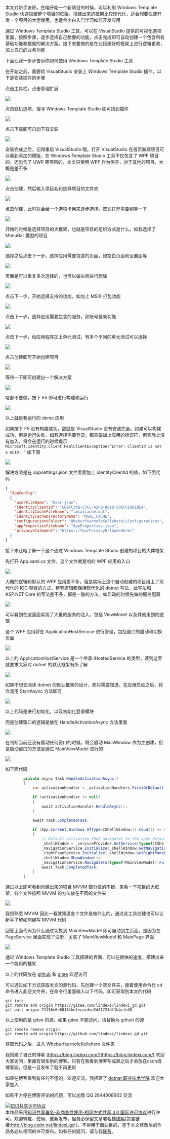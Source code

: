 
本文对新手友好。在咱开始一个新项目的时候，可以利用 Windows Template Studio 快速搭建整个项目的框架。搭建出来的框架比较现代化，适合想要快速开发一个项目的大佬使用，也适合小白入门学习如何开发应用

<!--more-->


<!-- CreateTime:2021/8/5 19:56:09 -->


<!-- 发布 -->

通过 Windows Template Studio 工具，可以在 VisualStudio 提供的可视化选项里面，按照步骤，逐步选择自己想要的功能，点击完成即可自动创建一个包含所有基础功能和框架的解决方案。接下来要做的是在此搭建好的框架上进行逻辑更改，加上自己的业务功能

下面让我一步步告诉你如何使用 Windows Template Studio 工具

在开始之前，需要给 VisualStudio 安装上 Windows Template Studio 插件，以下是安装插件的步骤

点击工具栏，点击管理扩展

<!-- ![](image/WPF 通过 Windows Template Studio 快速搭建项目框架和上手项目/WPF 通过 Windows Template Studio 快速搭建项目框架和上手项目0.png) -->

![](http://cdn.lindexi.site/lindexi%2F202185195956044.jpg)

点击联机选项，搜寻 Windows Template Studio 即可找到插件

<!-- ![](image/WPF 通过 Windows Template Studio 快速搭建项目框架和上手项目/WPF 通过 Windows Template Studio 快速搭建项目框架和上手项目1.png) -->

![](http://cdn.lindexi.site/lindexi%2F2021851959283479.jpg)

点击下载即可自动下载安装

<!-- ![](image/WPF 通过 Windows Template Studio 快速搭建项目框架和上手项目/WPF 通过 Windows Template Studio 快速搭建项目框架和上手项目2.png) -->

![](http://cdn.lindexi.site/lindexi%2F20218520095436.jpg)

安装完成之后，记得重启 VisualStudio 哦。打开 VisualStudio 在首页新建项目可以看到添加的模版，在 Windows Template Studio 工具不仅包含了 WPF 项目的，还包含了 UWP 等项目的，本文只使用 WPF 作为例子，对于其他的项目，大概是差不多

<!-- ![](image/WPF 通过 Windows Template Studio 快速搭建项目框架和上手项目/WPF 通过 Windows Template Studio 快速搭建项目框架和上手项目3.png) -->

![](http://cdn.lindexi.site/lindexi%2F202185201236721.jpg)

点击创建，然后输入项目名和选择项目的文件夹

<!-- ![](image/WPF 通过 Windows Template Studio 快速搭建项目框架和上手项目/WPF 通过 Windows Template Studio 快速搭建项目框架和上手项目4.png) -->

![](http://cdn.lindexi.site/lindexi%2F202185201475022.jpg)


点击创建，此时将会给一个选项卡用来逐步选择。首次打开需要稍等一下

<!-- ![](image/WPF 通过 Windows Template Studio 快速搭建项目框架和上手项目/WPF 通过 Windows Template Studio 快速搭建项目框架和上手项目5.png) -->

![](http://cdn.lindexi.site/lindexi%2F202185202171396.jpg)

开始的时候是选择项目的大框架，也就是项目的组织方式是什么。如我选择了 MenuBar 类型的项目

<!-- ![](image/WPF 通过 Windows Template Studio 快速搭建项目框架和上手项目/WPF 通过 Windows Template Studio 快速搭建项目框架和上手项目6.png) -->

![](http://cdn.lindexi.site/lindexi%2F202185202475636.jpg)

选择之后点击下一步，选择应用需要包含的页面，如空白页面和设置面等

<!-- ![](image/WPF 通过 Windows Template Studio 快速搭建项目框架和上手项目/WPF 通过 Windows Template Studio 快速搭建项目框架和上手项目7.png) -->

![](http://cdn.lindexi.site/lindexi%2F202185203297503.jpg)

页面是可以重复多次选择的，也可以做右侧进行删除

<!-- ![](image/WPF 通过 Windows Template Studio 快速搭建项目框架和上手项目/WPF 通过 Windows Template Studio 快速搭建项目框架和上手项目8.png) -->

![](http://cdn.lindexi.site/lindexi%2F202185203563332.jpg)

点击下一步，开始选择支持的功能，如加上 MSIX 打包功能

<!-- ![](image/WPF 通过 Windows Template Studio 快速搭建项目框架和上手项目/WPF 通过 Windows Template Studio 快速搭建项目框架和上手项目9.png) -->

![](http://cdn.lindexi.site/lindexi%2F202185204238428.jpg)

点击下一步，选择应用需要包含的服务，如账号登录功能

<!-- ![](image/WPF 通过 Windows Template Studio 快速搭建项目框架和上手项目/WPF 通过 Windows Template Studio 快速搭建项目框架和上手项目10.png) -->

![](http://cdn.lindexi.site/lindexi%2F202185204469633.jpg)

点击下一步，给应用程序加上单元测试，有多个不同的单元测试可以选择

<!-- ![](image/WPF 通过 Windows Template Studio 快速搭建项目框架和上手项目/WPF 通过 Windows Template Studio 快速搭建项目框架和上手项目11.png) -->

![](http://cdn.lindexi.site/lindexi%2F20218520592447.jpg)

点击创建即可开始创建项目

<!-- ![](image/WPF 通过 Windows Template Studio 快速搭建项目框架和上手项目/WPF 通过 Windows Template Studio 快速搭建项目框架和上手项目12.png) -->

![](http://cdn.lindexi.site/lindexi%2F20218520530479.jpg)

等待一下即可创建出一个解决方案

<!-- ![](image/WPF 通过 Windows Template Studio 快速搭建项目框架和上手项目/WPF 通过 Windows Template Studio 快速搭建项目框架和上手项目13.png) -->

![](http://cdn.lindexi.site/lindexi%2F202185205498286.jpg)

啥都不要做，按下 F5 即可进行构建和运行

<!-- ![](image/WPF 通过 Windows Template Studio 快速搭建项目框架和上手项目/WPF 通过 Windows Template Studio 快速搭建项目框架和上手项目14.png) -->

![](http://cdn.lindexi.site/lindexi%2F202185206146422.jpg)

以上就是我运行的 demo 应用

如果按下 F5 没有构建成功，那就是 VisualStudio 没有安装完全。如果可以构建成功，但是运行失败，如有选择需要登录，那需要加上应用的标识符，但实际上没有加入，将会在运行的时候提示 `Microsoft.Identity.Client.MsalClientException:“Error: ClientId is not a GUID. ”` 如下图


<!-- ![](image/WPF 通过 Windows Template Studio 快速搭建项目框架和上手项目/WPF 通过 Windows Template Studio 快速搭建项目框架和上手项目15.png) -->

![](http://cdn.lindexi.site/lindexi%2F202185207331059.jpg)

解决方法是在 appsettings.json 文件里面加上 identityClientId 的值，如下面代码

```json
{
  "AppConfig": 
  {
    "userFileName": "User.json",
    "identityClientId": "CB9FC3AB-C5CC-42FB-881B-50EFCE0B1BE4",
    "identityCacheFileName": ".msalcache.dat",
    "identityCacheDirectoryName": "MSAL_CACHE",
    "configurationsFolder": "WheburfearnofeKellehere\\Configurations",
    "appPropertiesFileName": "AppProperties.json",
    "privacyStatement": "https://YourPrivacyUrlGoesHere/"
  }
}
```

接下来让咱了解一下这个通过 Windows Template Studio 创建的项目的大体框架

先打开 App.xaml.cs 文件，这个文件就是咱的 WPF 应用的入口

<!-- ![](image/WPF 通过 Windows Template Studio 快速搭建项目框架和上手项目/WPF 通过 Windows Template Studio 快速搭建项目框架和上手项目16.png) -->

![](http://cdn.lindexi.site/lindexi%2F20218520904523.jpg)

大概的逻辑和默认的 WPF 应用差不多，但是实际上这个自动创建的项目用上了现代化的 IOC 容器的方式。整套逻辑都保持现代化的 dotnet 写法，此写法和 ASP.NET Core 的写法差不多，都是一脉的方法。如启动的时候先做的服务配置

<!-- ![](image/WPF 通过 Windows Template Studio 快速搭建项目框架和上手项目/WPF 通过 Windows Template Studio 快速搭建项目框架和上手项目17.png) -->

![](http://cdn.lindexi.site/lindexi%2F2021852010329569.jpg)

可以看到在这里面实现了大量的服务的注入，包括 ViewModel 以及其他用到的逻辑

这个 WPF 应用将在 ApplicationHostService 进行管理，包括窗口的启动和切换页面

<!-- ![](image/WPF 通过 Windows Template Studio 快速搭建项目框架和上手项目/WPF 通过 Windows Template Studio 快速搭建项目框架和上手项目18.png) -->

![](http://cdn.lindexi.site/lindexi%2F202185201133971.jpg)


以上的 ApplicationHostService 是一个继承 IHostedService 的类型，读到这里就要求大家对 dotnet 的默认框架有所了解

<!-- ![](image/WPF 通过 Windows Template Studio 快速搭建项目框架和上手项目/WPF 通过 Windows Template Studio 快速搭建项目框架和上手项目19.png) -->

![](http://cdn.lindexi.site/lindexi%2F2021852012161084.jpg)

如果不想去阅读 dotnet 的默认框架的设计，那只需要知道，在应用启动之后，将会调用 StartAsync 方法即可

<!-- ![](image/WPF 通过 Windows Template Studio 快速搭建项目框架和上手项目/WPF 通过 Windows Template Studio 快速搭建项目框架和上手项目20.png) -->

![](http://cdn.lindexi.site/lindexi%2F2021852012525579.jpg)

以上代码是进行初始化，以及初始化登录模块

而是创建窗口的逻辑是放在 HandleActivationAsync 方法里面

<!-- ![](image/WPF 通过 Windows Template Studio 快速搭建项目框架和上手项目/WPF 通过 Windows Template Studio 快速搭建项目框架和上手项目21.png) -->

![](http://cdn.lindexi.site/lindexi%2F2021852013264333.jpg)

在判断当前还没有启动任何窗口的时候，将会启动 MainWindow 作为主创建，但是启动窗口的方法是通过 MainViewModel 进行的

<!-- ![](image/WPF 通过 Windows Template Studio 快速搭建项目框架和上手项目/WPF 通过 Windows Template Studio 快速搭建项目框架和上手项目22.png) -->

![](http://cdn.lindexi.site/lindexi%2F2021852014203003.jpg)


如下面代码

```csharp
        private async Task HandleActivationAsync()
        {
            var activationHandler = _activationHandlers.FirstOrDefault(h => h.CanHandle());

            if (activationHandler != null)
            {
                await activationHandler.HandleAsync();
            }

            await Task.CompletedTask;

            if (App.Current.Windows.OfType<IShellWindow>().Count() == 0)
            {
                // Default activation that navigates to the apps default page
                _shellWindow = _serviceProvider.GetService(typeof(IShellWindow)) as IShellWindow;
                _navigationService.Initialize(_shellWindow.GetNavigationFrame());
                _rightPaneService.Initialize(_shellWindow.GetRightPaneFrame(), _shellWindow.GetSplitView());
                _shellWindow.ShowWindow();
                _navigationService.NavigateTo(typeof(MainViewModel).FullName);
                await Task.CompletedTask;
            }
        }
```

通过以上即可看到创建出来的项目 MVVM 部分做的不错，来看一下项目的大框架，各个文件按照 MVVM 的方法放在不同的文件夹

<!-- ![](image/WPF 通过 Windows Template Studio 快速搭建项目框架和上手项目/WPF 通过 Windows Template Studio 快速搭建项目框架和上手项目23.png) -->

![](http://cdn.lindexi.site/lindexi%2F202185201514462.jpg)

我很熟悉 MVVM 因此一看就知道各个文件是做什么的，通过此工具创建也可以让新手了解如何编写 MVVM 代码

回答上面代码为什么通过切换到 MainViewModel 即可自动到主页面。是因为在 PageService 里面实现了注册，关联了 MainViewModel 和 MainPage 界面

<!-- ![](image/WPF 通过 Windows Template Studio 快速搭建项目框架和上手项目/WPF 通过 Windows Template Studio 快速搭建项目框架和上手项目24.png) -->

![](http://cdn.lindexi.site/lindexi%2F2021852016447323.jpg)

通过 Windows Template Studio 工具搭建的界面，可以在很快的速度，搭建出来一个能用的框架

以上的代码放在 [github](https://github.com/lindexi/lindexi_gd/tree/71156c6e8818fbefecac4ee2d31724df1bbcfe45/WheburfearnofeKellehere) 和 [gitee](https://gitee.com/lindexi/lindexi_gd/tree/71156c6e8818fbefecac4ee2d31724df1bbcfe45/WheburfearnofeKellehere) 欢迎访问

可以通过如下方式获取本文的源代码，先创建一个空文件夹，接着使用命令行 cd 命令进入此空文件夹，在命令行里面输入以下代码，即可获取到本文的代码

```
git init
git remote add origin https://gitee.com/lindexi/lindexi_gd.git
git pull origin 71156c6e8818fbefecac4ee2d31724df1bbcfe45
```

以上使用的是 gitee 的源，如果 gitee 不能访问，请替换为 github 的源

```
git remote remove origin
git remote add origin https://github.com/lindexi/lindexi_gd.git
```

获取代码之后，进入 WheburfearnofeKellehere 文件夹



我搭建了自己的博客 [https://blog.lindexi.com/](https://blog.lindexi.com/) 欢迎大家访问，里面有很多新的博客。只有在我看到博客写成熟之后才会放在csdn或博客园，但是一旦发布了就不再更新

如果在博客看到有任何不懂的，欢迎交流，我搭建了 [dotnet 职业技术学院](https://t.me/dotnet_campus) 欢迎大家加入

如有不方便在博客评论的问题，可以加我 QQ 2844808902 交流

<a rel="license" href="http://creativecommons.org/licenses/by-nc-sa/4.0/"><img alt="知识共享许可协议" style="border-width:0" src="https://licensebuttons.net/l/by-nc-sa/4.0/88x31.png" /></a><br />本作品采用<a rel="license" href="http://creativecommons.org/licenses/by-nc-sa/4.0/">知识共享署名-非商业性使用-相同方式共享 4.0 国际许可协议</a>进行许可。欢迎转载、使用、重新发布，但务必保留文章署名[林德熙](http://blog.csdn.net/lindexi_gd)(包含链接:http://blog.csdn.net/lindexi_gd )，不得用于商业目的，基于本文修改后的作品务必以相同的许可发布。如有任何疑问，请与我[联系](mailto:lindexi_gd@163.com)。
